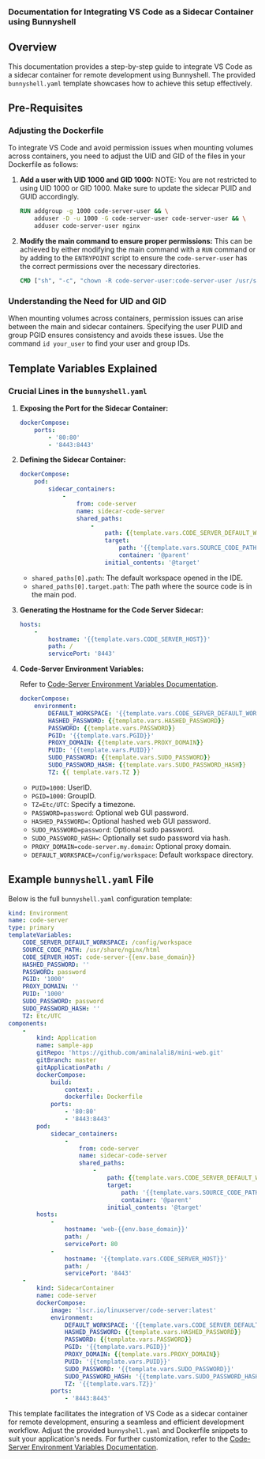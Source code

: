 ### Documentation for Integrating VS Code as a Sidecar Container using Bunnyshell

## Overview

This documentation provides a step-by-step guide to integrate VS Code as a sidecar container for remote development using Bunnyshell. The provided `bunnyshell.yaml` template showcases how to achieve this setup effectively.

## Pre-Requisites

### Adjusting the Dockerfile

To integrate VS Code and avoid permission issues when mounting volumes across containers, you need to adjust the UID and GID of the files in your Dockerfile as follows:

1. **Add a user with UID 1000 and GID 1000:**
    NOTE: You are not restricted to using UID 1000 or GID 1000. Make sure to update the sidecar PUID and GUID accordingly.
    ```Dockerfile
    RUN addgroup -g 1000 code-server-user && \
        adduser -D -u 1000 -G code-server-user code-server-user && \
        adduser code-server-user nginx
    ```

2. **Modify the main command to ensure proper permissions:**
This can be achieved by either modifying the main command with a `RUN` command or by adding to the `ENTRYPOINT` script to ensure the `code-server-user` has the correct permissions over the necessary directories.

    ```Dockerfile
    CMD ["sh", "-c", "chown -R code-server-user:code-server-user /usr/share/nginx/html && nginx -g 'daemon off;'"]
    ```


### Understanding the Need for UID and GID

When mounting volumes across containers, permission issues can arise between the main and sidecar containers. Specifying the user PUID and group PGID ensures consistency and avoids these issues. Use the command `id your_user` to find your user and group IDs.

## Template Variables Explained

### Crucial Lines in the `bunnyshell.yaml`

1. **Exposing the Port for the Sidecar Container:**

    ```yaml
    dockerCompose:
        ports:
            - '80:80'
            - '8443:8443'
    ```

2. **Defining the Sidecar Container:**

    ```yaml
    dockerCompose:
        pod:
            sidecar_containers:
                -
                    from: code-server
                    name: sidecar-code-server
                    shared_paths:
                        -
                            path: {{template.vars.CODE_SERVER_DEFAULT_WORKSPACE}}
                            target:
                                path: '{{template.vars.SOURCE_CODE_PATH}}'
                                container: '@parent'
                            initial_contents: '@target'
    ```

    - `shared_paths[0].path`: The default workspace opened in the IDE.
    - `shared_paths[0].target.path`: The path where the source code is in the main pod.

3. **Generating the Hostname for the Code Server Sidecar:**

    ```yaml
    hosts:
        -
            hostname: '{{template.vars.CODE_SERVER_HOST}}'
            path: /
            servicePort: '8443'
    ```

4. **Code-Server Environment Variables:**

    Refer to [Code-Server Environment Variables Documentation](https://docs.linuxserver.io/images/docker-code-server/#environment-variables-from-files-docker-secrets).

    ```yaml
    dockerCompose:
        environment:
            DEFAULT_WORKSPACE: '{{template.vars.CODE_SERVER_DEFAULT_WORKSPACE}}'
            HASHED_PASSWORD: {{template.vars.HASHED_PASSWORD}}
            PASSWORD: {{template.vars.PASSWORD}}
            PGID: '{{template.vars.PGID}}'
            PROXY_DOMAIN: {{template.vars.PROXY_DOMAIN}}
            PUID: '{{template.vars.PUID}}'
            SUDO_PASSWORD: {{template.vars.SUDO_PASSWORD}}
            SUDO_PASSWORD_HASH: {{template.vars.SUDO_PASSWORD_HASH}}
            TZ: {{ template.vars.TZ }}
    ```

    - `PUID=1000`: UserID.
    - `PGID=1000`: GroupID.
    - `TZ=Etc/UTC`: Specify a timezone.
    - `PASSWORD=password`: Optional web GUI password.
    - `HASHED_PASSWORD=`: Optional hashed web GUI password.
    - `SUDO_PASSWORD=password`: Optional sudo password.
    - `SUDO_PASSWORD_HASH=`: Optionally set sudo password via hash.
    - `PROXY_DOMAIN=code-server.my.domain`: Optional proxy domain.
    - `DEFAULT_WORKSPACE=/config/workspace`: Default workspace directory.

## Example `bunnyshell.yaml` File

Below is the full `bunnyshell.yaml` configuration template:

```yaml
kind: Environment
name: code-server
type: primary
templateVariables:
    CODE_SERVER_DEFAULT_WORKSPACE: /config/workspace
    SOURCE_CODE_PATH: /usr/share/nginx/html
    CODE_SERVER_HOST: code-server-{{env.base_domain}}
    HASHED_PASSWORD: ''
    PASSWORD: password
    PGID: '1000'
    PROXY_DOMAIN: ''
    PUID: '1000'
    SUDO_PASSWORD: password
    SUDO_PASSWORD_HASH: ''
    TZ: Etc/UTC
components:
    -
        kind: Application
        name: sample-app
        gitRepo: 'https://github.com/aminalali8/mini-web.git'
        gitBranch: master
        gitApplicationPath: /
        dockerCompose:
            build:
                context: .
                dockerfile: Dockerfile
            ports:
                - '80:80'
                - '8443:8443'
        pod:
            sidecar_containers:
                -
                    from: code-server
                    name: sidecar-code-server
                    shared_paths:
                        -
                            path: {{template.vars.CODE_SERVER_DEFAULT_WORKSPACE}}
                            target:
                                path: '{{template.vars.SOURCE_CODE_PATH}}'
                                container: '@parent'
                            initial_contents: '@target'
        hosts:
            -
                hostname: 'web-{{env.base_domain}}'
                path: /
                servicePort: 80
            -
                hostname: '{{template.vars.CODE_SERVER_HOST}}'
                path: /
                servicePort: '8443'
    -
        kind: SidecarContainer
        name: code-server
        dockerCompose:
            image: 'lscr.io/linuxserver/code-server:latest'
            environment:
                DEFAULT_WORKSPACE: '{{template.vars.CODE_SERVER_DEFAULT_WORKSPACE}}'
                HASHED_PASSWORD: {{template.vars.HASHED_PASSWORD}}
                PASSWORD: {{template.vars.PASSWORD}}
                PGID: '{{template.vars.PGID}}'
                PROXY_DOMAIN: {{template.vars.PROXY_DOMAIN}}
                PUID: '{{template.vars.PUID}}'
                SUDO_PASSWORD: '{{template.vars.SUDO_PASSWORD}}'
                SUDO_PASSWORD_HASH: '{{template.vars.SUDO_PASSWORD_HASH}}'
                TZ: '{{template.vars.TZ}}'
            ports:
                - '8443:8443'
```

This template facilitates the integration of VS Code as a sidecar container for remote development, ensuring a seamless and efficient development workflow. Adjust the provided `bunnyshell.yaml` and Dockerfile snippets to suit your application's needs. For further customization, refer to the [Code-Server Environment Variables Documentation](https://docs.linuxserver.io/images/docker-code-server/#environment-variables-from-files-docker-secrets).